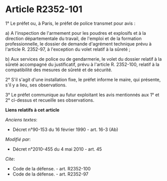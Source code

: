 # Article R2352-101

1° Le préfet ou, à Paris, le préfet de police transmet pour avis : 

a) A l'inspection de l'armement pour les poudres et explosifs et à la direction départementale du travail, de l'emploi et de
la formation professionnelle, le dossier de demande d'agrément technique prévu à l'article R. 2352-97, à l'exception du volet
relatif à la sûreté ; 

b) Aux services de police ou de gendarmerie, le volet du dossier relatif à la sûreté accompagné du justificatif, prévu à
l'article R. 2352-100, relatif à la compatibilité des mesures de sûreté et de sécurité. 

2° S'il s'agit d'une installation fixe, le préfet informe le maire, qui présente, s'il y a lieu, ses observations. 

3° Le préfet communique au futur exploitant les avis mentionnés aux 1° et 2° ci-dessus et recueille ses observations.

**Liens relatifs à cet article**

_Anciens textes_:

  - Décret n°90-153 du 16 février 1990 - art. 16-3 (Ab)

_Modifié par_:

  - Décret n°2010-455 du 4 mai 2010 - art. 45

_Cite_:

  - Code de la défense. - art. R2352-100
  - Code de la défense. - art. R2352-97
